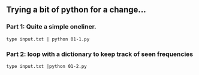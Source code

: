 ## Trying a bit of python for a change...

### Part 1: Quite a simple oneliner.

`type input.txt | python 01-1.py`

### Part 2: loop with a dictionary to keep track of seen frequencies

`type input.txt |python 01-2.py`
